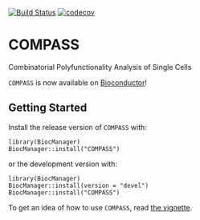 [![Build Status](https://travis-ci.org/RGLab/COMPASS.png?branch=trunk)](https://travis-ci.org/RGLab/COMPASS)
[![codecov](https://codecov.io/gh/RGLab/COMPASS/branch/trunk/graph/badge.svg)](https://codecov.io/gh/RGLab/COMPASS)

COMPASS
=======

Combinatorial Polyfunctionality Analysis of Single Cells

`COMPASS` is now available on 
[Bioconductor](http://www.bioconductor.org/packages/devel/bioc/html/COMPASS.html)!

Getting Started
---------------

Install the release version of `COMPASS` with:

    library(BiocManager)
    BiocManager::install("COMPASS")

or the development version with:

    library(BiocManager)
    BiocManager::install(version = "devel")
    BiocManager::install("COMPASS")

To get an idea of how to use `COMPASS`, read 
[the vignette](http://www.bioconductor.org/packages/devel/bioc/vignettes/COMPASS/inst/doc/COMPASS.html).
